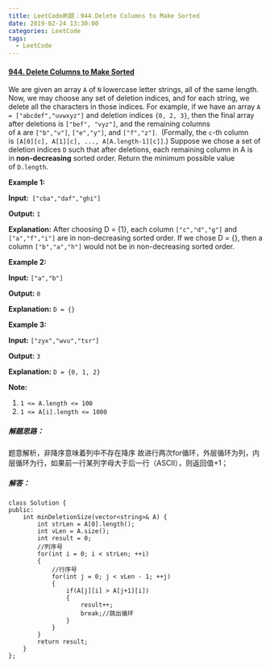 ```yaml
---
title: LeetCode刷题：944.Delete Columns to Make Sorted
date: 2019-02-24 13:30:00
categories: LeetCode
tags:
  - LeetCode
---
```

#### [944\. Delete Columns to Make Sorted](https://leetcode-cn.com/problems/delete-columns-to-make-sorted/)
We are given an array `A` of `N` lowercase letter strings, all of the same length.
Now, we may choose any set of deletion indices, and for each string, we delete all the characters in those indices.
For example, if we have an array `A = ["abcdef","uvwxyz"]` and deletion indices `{0, 2, 3}`, then the final array after deletions is `["bef", "vyz"]`, and the remaining columns of `A` are `["b","v"]`, `["e","y"]`, and `["f","z"]`.  (Formally, the `c`-th column is `[A[0][c], A[1][c], ..., A[A.length-1][c]]`.)
Suppose we chose a set of deletion indices `D` such that after deletions, each remaining column in A is in **non-decreasing** sorted order.
Return the minimum possible value of `D.length`.

**Example 1:**

**Input:**` ["cba","daf","ghi"]`

**Output:** `1`

**Explanation:** 
After choosing D = {1}, each column `["c","d","g"]` and `["a","f","i"]` are in non-decreasing sorted order.
If we chose D = {}, then a column `["b","a","h"]` would not be in non-decreasing sorted order.

**Example 2:**

**Input:** `["a","b"]`

**Output:** `0`

**Explanation:** `D = {}`

**Example 3:**

**Input:** `["zyx","wvu","tsr"]`

**Output:** `3`

**Explanation:** `D = {0, 1, 2}`

**Note:**
1.  `1 <= A.length <= 100`
2.  `1 <= A[i].length <= 1000`
##### 解题思路：
题意解析，非降序意味着列中不存在降序
故进行两次for循环，外层循环为列，内层循环为行，如果前一行某列字母大于后一行（ASCII），则返回值+1；
##### 解答：
```
class Solution {
public:
    int minDeletionSize(vector<string>& A) {
        int strLen = A[0].length();
        int vLen = A.size();
        int result = 0;
        //列序号
        for(int i = 0; i < strLen; ++i)
        {
            //行序号
            for(int j = 0; j < vLen - 1; ++j)
            {
                if(A[j][i] > A[j+1][i])
                {
                    result++;
                    break;//跳出循环
                }
            }
        }
        return result;
    }
};
```